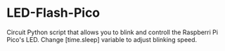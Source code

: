 # LED-Flash-Pico
Circuit Python script that allows you to blink and controll the Raspberri Pi Pico's LED.
Change [time.sleep] variable to adjust blinking speed.
